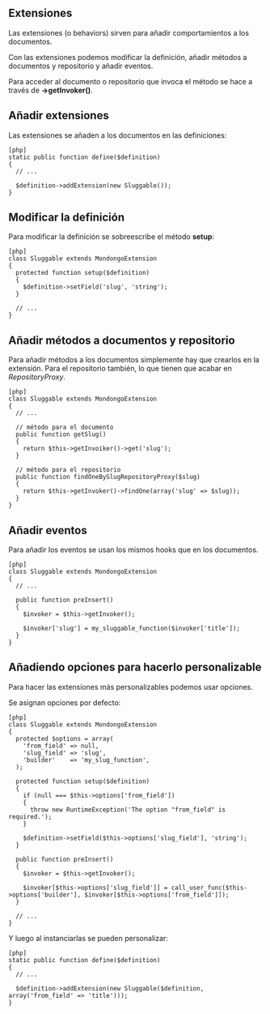Extensiones
-----------

Las extensiones (o behaviors) sirven para añadir comportamientos a los
documentos.

Con las extensiones podemos modificar la definición, añadir métodos a
documentos y repositorio y añadir eventos.

Para acceder al documento o repositorio que invoca el método se hace a través
de **->getInvoker()**.

Añadir extensiones
------------------

Las extensiones se añaden a los documentos en las definiciones:

    [php]
    static public function define($definition)
    {
      // ...

      $definition->addExtension(new Sluggable());
    }

Modificar la definición
-----------------------

Para modificar la definición se sobreescribe el método **setup**:

    [php]
    class Sluggable extends MondongoExtension
    {
      protected function setup($definition)
      {
        $definition->setField('slug', 'string');
      }

      // ...
    }

Añadir métodos a documentos y repositorio
-----------------------------------------

Para añadir métodos a los documentos simplemente hay que crearlos en la
extensión. Para el repositorio también, lo que tienen que acabar en
*RepositoryProxy*.

    [php]
    class Sluggable extends MondongoExtension
    {
      // ...

      // método para el documento
      public function getSlug()
      {
        return $this->getInvoiker()->get('slug');
      }

      // método para el repositorio
      public function findOneBySlugRepositoryProxy($slug)
      {
        return $this->getInvoker()->findOne(array('slug' => $slug));
      }
    }

Añadir eventos
--------------

Para añadir los eventos se usan los mismos hooks que en los documentos.

    [php]
    class Sluggable extends MondongoExtension
    {
      // ...

      public function preInsert()
      {
        $invoker = $this->getInvoker();

        $invoker['slug'] = my_sluggable_function($invoker['title']);
      }
    }

Añadiendo opciones para hacerlo personalizable
----------------------------------------------

Para hacer las extensiones más personalizables podemos usar opciones.

Se asignan opciones por defecto:

    [php]
    class Sluggable extends MondongoExtension
    {
      protected $options = array(
        'from_field' => null,
        'slug_field' => 'slug',
        'builder'    => 'my_slug_function',
      );

      protected function setup($definition)
      {
        if (null === $this->options['from_field'])
        {
          throw new RuntimeException('The option "from_field" is required.');
        }

        $definition->setField($this->options['slug_field'], 'string');
      }

      public function preInsert()
      {
        $invoker = $this->getInvoker();

        $invoker[$this->options['slug_field']] = call_user_func($this->options['builder'], $invoker[$this->options['from_field']]);
      }

      // ...
    }

Y luego al instanciarlas se pueden personalizar:

    [php]
    static public function define($definition)
    {
      // ...

      $definition->addExtension(new Sluggable($definition, array('from_field' => 'title')));
    }
